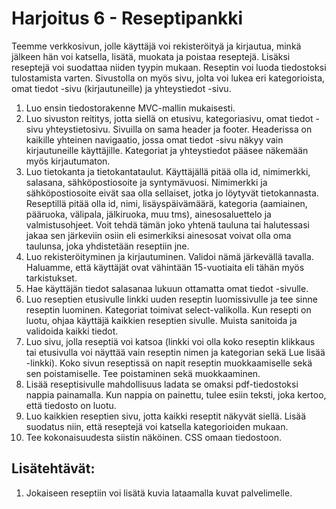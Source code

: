 # Harjoitus 6 - Reseptipankki

Teemme verkkosivun, jolle käyttäjä voi rekisteröityä ja kirjautua, minkä jälkeen hän voi katsella, lisätä, muokata ja poistaa reseptejä. Lisäksi reseptejä voi suodattaa niiden tyypin mukaan. Reseptin voi luoda tiedostoksi tulostamista varten. Sivustolla on myös sivu, jolta voi lukea eri kategorioista, omat tiedot -sivu (kirjautuneille) ja yhteystiedot -sivu.

1. Luo ensin tiedostorakenne MVC-mallin mukaisesti.
2. Luo sivuston reititys, jotta siellä on etusivu, kategoriasivu, omat tiedot -sivu yhteystietosivu. Sivuilla on sama header ja footer. Headerissa on kaikille yhteinen navigaatio, jossa omat tiedot -sivu näkyy vain kirjautuneille käyttäjille. Kategoriat ja yhteystiedot pääsee näkemään myös kirjautumaton.
3. Luo tietokanta ja tietokantataulut. Käyttäjällä pitää olla id, nimimerkki, salasana, sähköpostiosoite ja syntymävuosi. Nimimerkki ja sähköpostiosoite eivät saa olla sellaiset, jotka jo löytyvät tietokannasta. Reseptillä pitää olla id, nimi, lisäyspäivämäärä, kategoria (aamiainen, pääruoka, välipala, jälkiruoka, muu tms), ainesosaluettelo ja valmistusohjeet. Voit tehdä tämän joko yhtenä tauluna tai halutessasi jakaa sen järkeviin osiin eli esimerkiksi ainesosat voivat olla oma taulunsa, joka yhdistetään reseptiin jne.
4. Luo rekisteröityminen ja kirjautuminen. Validoi nämä järkevällä tavalla. Haluamme, että käyttäjät ovat vähintään 15-vuotiaita eli tähän myös tarkistukset.
5. Hae käyttäjän tiedot salasanaa lukuun ottamatta omat tiedot -sivulle.
6. Luo reseptien etusivulle linkki uuden reseptin luomissivulle ja tee sinne reseptin luominen. Kategoriat toimivat select-valikolla. Kun resepti on luotu, ohjaa käyttäjä kaikkien reseptien sivulle. Muista sanitoida ja validoida kaikki tiedot.
7. Luo sivu, jolla reseptiä voi katsoa (linkki voi olla koko reseptin klikkaus tai etusivulla voi näyttää vain reseptin nimen ja kategorian sekä Lue lisää -linkki). Koko sivun reseptissä on napit reseptin muokkaamiselle sekä sen poistamiselle. Tee poistaminen sekä muokkaaminen.
8. Lisää reseptisivulle mahdollisuus ladata se omaksi pdf-tiedostoksi nappia painamalla. Kun nappia on painettu, tulee esiin teksti, joka kertoo, että tiedosto on luotu.
9. Luo kaikkien reseptien sivu, jotta kaikki reseptit näkyvät siellä. Lisää suodatus niin, että reseptejä voi katsella kategorioiden mukaan.
10. Tee kokonaisuudesta siistin näköinen. CSS omaan tiedostoon.

## Lisätehtävät:

1. Jokaiseen reseptiin voi lisätä kuvia lataamalla kuvat palvelimelle.